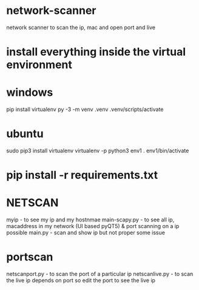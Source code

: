 # network-scanner
network scanner to scan the ip, mac and open port and live

# install everything inside the virtual environment
# windows
pip install virtualenv
py -3 -m venv .venv
.venv/scripts/activate

# ubuntu
sudo pip3 install virtualenv
virtualenv -p python3 env1
. env1/bin/activate

# pip install -r requirements.txt


# NETSCAN
myip - to see my ip and my hostnmae
main-scapy.py - to see all ip, macaddress in my network (UI based pyQT5) & port scanning on a ip possible
main.py - scan and show ip but not proper some issue

# portscan
netscanport.py - to scan the port of a particular ip
netscanlive.py - to scan the live ip depends on port so edit the port to see the live ip

